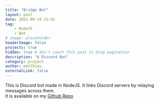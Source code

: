 ```yaml
---
title: "Bridge Bot"
layout: post
date: 2021-09-19 23:42
tag:
    - NodeJS
    - Bot
# image: placeholder
headerImage: false
projects: true
hidden: true # don't count this post in blog pagination
description: "A Discord Bot"
category: project
author: matthias
externalLink: false
---
```


This is Discord bot made in NodeJS. It links Discord servers by relaying messages across them.  
It is available on my <a href="https://github.com/HellsCrimson/Bridge-Bot" target="_blank">Github Repo</a>